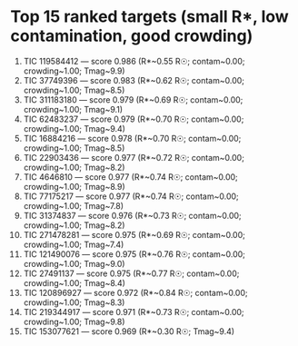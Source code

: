 # Top 15 ranked targets (small R*, low contamination, good crowding)

 1. TIC 119584412 — score 0.986  (R*~0.55 R☉; contam~0.00; crowding~1.00; Tmag~9.9)
 2. TIC 37749396 — score 0.983  (R*~0.62 R☉; contam~0.00; crowding~1.00; Tmag~8.5)
 3. TIC 311183180 — score 0.979  (R*~0.69 R☉; contam~0.00; crowding~1.00; Tmag~9.1)
 4. TIC 62483237 — score 0.979  (R*~0.70 R☉; contam~0.00; crowding~1.00; Tmag~9.4)
 5. TIC 16884216 — score 0.978  (R*~0.70 R☉; contam~0.00; crowding~1.00; Tmag~8.5)
 6. TIC 22903436 — score 0.977  (R*~0.72 R☉; contam~0.00; crowding~1.00; Tmag~8.2)
 7. TIC 4646810 — score 0.977  (R*~0.74 R☉; contam~0.00; crowding~1.00; Tmag~8.9)
 8. TIC 77175217 — score 0.977  (R*~0.74 R☉; contam~0.00; crowding~1.00; Tmag~7.8)
 9. TIC 31374837 — score 0.976  (R*~0.73 R☉; contam~0.00; crowding~1.00; Tmag~8.2)
10. TIC 271478281 — score 0.975  (R*~0.69 R☉; contam~0.00; crowding~1.00; Tmag~7.4)
11. TIC 121490076 — score 0.975  (R*~0.76 R☉; contam~0.00; crowding~1.00; Tmag~9.0)
12. TIC 27491137 — score 0.975  (R*~0.77 R☉; contam~0.00; crowding~1.00; Tmag~8.4)
13. TIC 120896927 — score 0.972  (R*~0.84 R☉; contam~0.00; crowding~1.00; Tmag~8.3)
14. TIC 219344917 — score 0.971  (R*~0.73 R☉; contam~0.00; crowding~1.00; Tmag~9.8)
15. TIC 153077621 — score 0.969  (R*~0.30 R☉; Tmag~9.4)